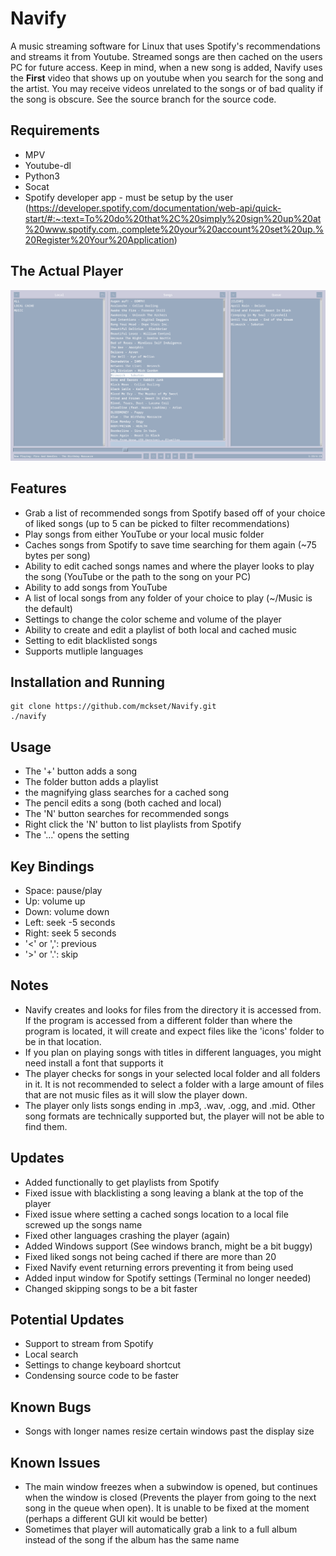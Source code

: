 # Navify
A music streaming software for Linux that uses Spotify's recommendations and streams it from Youtube. Streamed songs are then cached on the users PC for future access. Keep in mind, when a new song is added, Navify uses the **First** video that shows up on youtube when you search for the song and the artist. You may receive videos unrelated to the songs or of bad quality if the song is obscure. See the source branch for the source code.

Requirements
------------
- MPV
- Youtube-dl
- Python3
- Socat
- Spotify developer app - must be setup by the user (https://developer.spotify.com/documentation/web-api/quick-start/#:~:text=To%20do%20that%2C%20simply%20sign%20up%20at%20www.spotify.com.,complete%20your%20account%20set%20up.%20Register%20Your%20Application)

The Actual Player
-----------------
![alt text](https://github.com/mckset/Navify/blob/source/Navify.png)

Features
--------
- Grab a list of recommended songs from Spotify based off of your choice of liked songs (up to 5 can be picked to filter recommendations)
- Play songs from either YouTube or your local music folder
- Caches songs from Spotify to save time searching for them again (~75 bytes per song)
- Ability to edit cached songs names and where the player looks to play the song (YouTube or the path to the song on your PC)
- Ability to add songs from YouTube
- A list of local songs from any folder of your choice to play (~/Music is the default)
- Settings to change the color scheme and volume of the player
- Ability to create and edit a playlist of both local and cached music
- Setting to edit blacklisted songs
- Supports mutliple languages

Installation and Running
------------------------
```
git clone https://github.com/mckset/Navify.git
./navify
```

Usage
-----
- The '+' button adds a song
- The folder button adds a playlist
- the magnifying glass searches for a cached song
- The pencil edits a song (both cached and local)
- The 'N' button searches for recommended songs
- Right click the 'N' button to list playlists from Spotify
- The  '...' opens the setting

Key Bindings
------------
- Space: pause/play
- Up: volume up
- Down: volume down
- Left: seek -5 seconds 
- Right: seek 5 seconds
- '<' or ',': previous
- '>' or '.': skip

Notes
-----
- Navify creates and looks for files from the directory it is accessed from. If the program is accessed from a different folder than where the program is located, it will create and expect files like the 'icons' folder to be in that location.
- If you plan on playing songs with titles in different languages, you might need install a font that supports it
- The player checks for songs in your selected local folder and all folders in it. It is not recommended to select a folder with a large amount of files that are not music files as it will slow the player down.
- The player only lists songs ending in .mp3, .wav, .ogg, and .mid. Other song formats are technically supported but, the player will not be able to find them. 

Updates
-------
- Added functionally to get playlists from Spotify
- Fixed issue with blacklisting a song leaving a blank at the top of the player
- Fixed issue where setting a cached songs location to a local file screwed up the songs name
- Fixed other languages crashing the player (again)
- Added Windows support (See windows branch, might be a bit buggy)
- Fixed liked songs not being cached if there are more than 20 
- Fixed Navify event returning errors preventing it from being used
- Added input window for Spotify settings (Terminal no longer needed)
- Changed skipping songs to be a bit faster

Potential Updates
-----------------
- Support to stream from Spotify
- Local search
- Settings to change keyboard shortcut
- Condensing source code to be faster

Known Bugs
------------
- Songs with longer names resize certain windows past the display size

Known Issues
------------ 
- The main window freezes when a subwindow is opened, but continues when the window is closed (Prevents the player from going to the next song in the queue when open). It is unable to be fixed at the moment (perhaps a different GUI kit would be better)
- Sometimes that player will automatically grab a link to a full album instead of the song if the album has the same name

